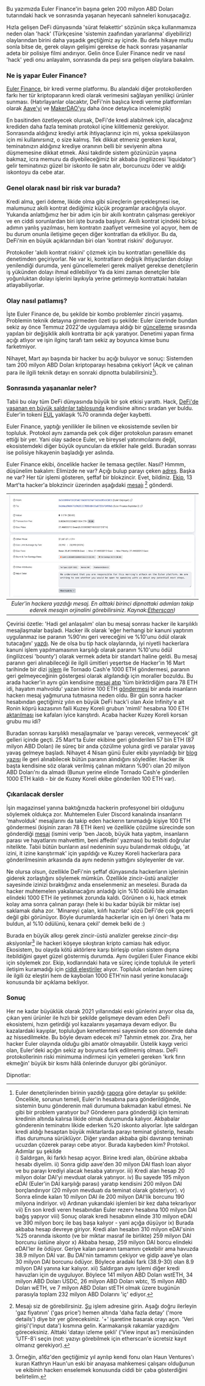 Bu yazımızda Euler Finance'in başına gelen 200 milyon ABD Doları tutarındaki hack ve sonrasında yaşanan heyecanlı sahneleri konuşacağız. 

Hızla gelişen DeFi dünyasında 'sürat felakettir' sözünün sıkça kullanmamıza neden olan 'hack' (Türkçesine 'sistemin zaafından yararlanma' diyebiliriz) olaylarından birini daha yaşadık geçtiğimiz ay içinde. Bu defa hikaye mutlu sonla bitse de, gerek olayın gelişimi gerekse de hack sonrası yaşananlar adeta bir polisiye filmi andırıyor. Gelin önce Euler Finance nedir ve nasıl 'hack' yedi onu anlayalım, sonrasında da peşi sıra gelişen olaylara bakalım.

### Ne iş yapar Euler Finance?
[Euler Finance](https://www.euler.finance/), bir kredi verme platformu. Bu alandaki diğer protokollerden farkı her tür kriptoparanın kredi olarak verimesini sağlayan yenilikçi ürünler sunması. (Hatırlayanlar olacaktır, DeFi'nin başlıca kredi verme platformları olarak [Aave'yi](/genel/2021/07/19/defi-de-kurumsallara-karsi-bos-degil.html) ve [MakerDAO'yu](/genel/2019/02/15/MakerDAO-kredi-kullaniminda-cigir-acar-mi.html) daha önce detaylıca incelemiştik)

En basitinden özetleyecek olursak, DeFi'de kredi alabilmek için, alacağınız krediden daha fazla teminatı protokol içine kilitlemeniz gerekiyor. Sonrasında aldığınız krediyi artık ihtiyaçlarınız için mi, yoksa spekülasyon için mi kullanırsınız, o size kalmış. Tek dikkat etmeniz gereken kural, teminatınızın aldığınız krediye oranının belli bir seviyenin altına düşmemesine dikkat etmek. Aksi takdirde sistem gözünüzün yaşına bakmaz, icra memuru da diyebileceğimiz bir akbaba (ingilizcesi 'liquidator') gelir teminatınızı güzel bir iskonto ile satın alır, borcunuzu öder ve aldığı iskontoyu da cebe atar. 

### Genel olarak nasıl bir risk var burada? 

Kredi alma, geri ödeme, likide olma gibi süreçlerin gerçekleşmesi ise, malumunuz akıllı kontrat dediğimiz küçük programlar aracılığıyla oluyor. Yukarıda anlattığımız her bir adım için bir akıllı kontratın çalışması gerekiyor ve en ciddi sorunlardan biri işte burada başlıyor. Akıllı kontrat içindeki birkaç adımın yanlış yazılması, hem kontratın zaafiyet vermesine yol açıyor, hem de bu durum onunla iletişime geçen diğer kontratları da etkiliyor. Bu da, DeFi'nin en büyük açıklarından biri olan 'kontrat riskini' doğuruyor.

Protokoller 'akıllı kontrat riskini' çözmek için bu kontratları genellikle dış denetimden geçiriyorlar. Ne var ki, kontratların değişik ihtiyaçlardan dolayı yenilendiği durumda, yeni güncellemeleri gerek maliyet gerekse denetçilerin iş yükünden dolayı ihmal edilebiliyor Ya da kimi zaman denetçiler bile yoğunluktan dolayı işlerini layıkıyla yerine getirmeyip kontrattaki hataları atlayabiliyorlar.  

### Olay nasıl patlamış?

İşte Euler Finance de, bu şekilde bir kombo problemler zinciri yaşamış. Problemin teknik detayına girmeden özeti şu şekilde: Euler üzerinde bundan sekiz ay önce Temmuz 2022'de uygulamaya aldığı bir [güncelleme](https://forum.euler.finance/t/eip-14-contract-upgrades/305) sırasında yapılan bir değişiklik akıllı kontratta bir açık yaratıyor. Denetimi yapan firma açığı atlıyor ve işin ilginç tarafı tam sekiz ay boyunca kimse bunu farketmiyor. 

Nihayet, Mart ayı başında bir hacker bu açığı buluyor ve sonuç: Sistemden tam 200 milyon ABD Doları kriptoparayı hesabına çekiyor! (Açık ve çalınan para ile ilgili teknik detayı en sonraki dipnotta bulabilirsiniz[^3]). 

### Sonrasında yaşananlar neler?
Tabii bu olay tüm DeFi dünyasında büyük bir şok etkisi yarattı. Hack, [DeFi'de yaşanan en büyük saldırılar tablosunda](https://rekt.news/leaderboard/) kendisine altıncı sıradan yer buldu. Euler'in tokeni [EUL](https://www.coingecko.com/en/coins/euler) yaklaşık %70 oranında değer kaybetti. 

Euler Finance, yaptığı yenilikler ile bilinen ve ekosistemde sevilen bir topluluk. Protokol aynı zamanda pek çok diğer protokolun parasını emanet ettiği bir yer. Yani olay sadece Euler, ve bireysel yatırımcılarını değil, ekosistemdeki diğer büyük oyuncuları da etkiler hale geldi. Buradan sonrası ise polisiye hikayenin başladığı yer aslında. 

Euler Finance ekibi, öncelikle hacker ile temasa geçtiler. Nasıl? Hımmm, düşünelim bakalım: Elimizde ne var? Açığı bulup parayı çeken [adres](https://etherscan.io/address/0xee009faf00cf54c1b4387829af7a8dc5f0c8c8c5). Başka ne var? Her tür işlemi gösteren, şeffaf bir blokzincir. Evet, bildiniz. [Ekip](https://etherscan.io/address/0xb66cd966670d962c227b3eaba30a872dbfb995db), 13 Mart'ta hacker'a blokzincir üzerinden aşağıdaki [mesajı](https://etherscan.io/tx/0x539c6fff0fce70e02dddd80a5534acf3df57deafbdc40f41abb20aa8f94a6d0d) [^1] gönderdi. 

| ![hacker_mesaj](/assets/euler-finance-to-hacker-280313_800.jpg)|
|:--:| 
| *Euler'in hackera yazdığı mesaj. En alttaki birinci dipnottaki adımları takip ederek mesajın orjinalini görebilirsiniz. Kaynak:[Etherscan](https://etherscan.io/tx/0x539c6fff0fce70e02dddd80a5534acf3df57deafbdc40f41abb20aa8f94a6d0d))*|

Çevirisi özetle: 'Hadi gel anlaşalım' olan bu mesaj sonrası hacker ile karşılıklı mesajlaşmalar başladı. Hacker ilk olarak 'eğer herhangi bir kanuni yaptırım uygulanmaz ise paranın %90'ını geri vereceğini ve %10'unu ödül olarak tutacağını' [yazdı](https://etherscan.io/tx/0xa7156a9e9031e4afecf8d48f8c54f1e4c9bdba5a4b91fe3087602351343ad888). Ne de olsa bu tip hack olaylarında, iyi niyetli hackerlara kanuni işlem yapılmamasının karşılığı olarak paranın %10'unu ödül (ingilizcesi 'bounty') olarak vermek adeta bir standart haline geldi. Bu mesaj paranın geri alınabileceği ile ilgili ümitleri yeşertse de Hacker'in 16 Mart tarihinde bir dizi [işlem](https://etherscan.io/tx/0xd7cc4f5305441c1ae773982d4813e48008b9fe2da10b86c6d96901e578ffffd6) ile Tornado Cash'e 1000 ETH göndermesi, paranın geri gelmeyeceğinin göstergesi olarak algılandığı için moraller bozuldu.  Bu arada hacker'in aynı gün kendisine [mesaj atıp](https://etherscan.io/tx/0xbe21a9719a4f89f7dc98419f60b247d69780b569cd8869c0031aae000f98cf17) 'tüm biriktirdiğim para 78 ETH idi, hayatım mahvoldu' yazan birine 100 ETH [göndermesi](https://etherscan.io/tx/0xcc8edbe70d22176e90027bb07047b5cc7541b169ef9ef71ae6d6793f344b8bc5) bir anda insanların hackerı mesaj yağmuruna tutmasına neden oldu. Bir gün sonra hacker hesabından geçtiğimiz yılın en büyük DeFi hack'i olan Axie Infinity'e ait Ronin köprü kazasının faili Kuzey Koreli grubun 'mimli' hesabına 100 ETH [aktarılması](https://etherscan.io/tx/0x202a67d3a1d52e4dd5e1eebe49da511164b6e4a1ebe717dcf4674dd83a2bd457) ise kafaları iyice karıştırdı. Acaba hacker Kuzey Koreli korsan grubu mu idi?

Buradan sonrası karşılıklı mesajlaşmalar ve 'parayı verecek, vermeyecek' git gelleri içinde geçti. 25 Mart'ta Euler ekibine geri gönderilen  57 bin ETH (87 milyon ABD Doları) ile süreç bir anda çözülme yoluna girdi ve paralar yavaş yavaş gelmeye başladı. Nihayet 4 Nisan günü Euler ekibi yayınladığı bir [blog yazısı](https://forum.euler.finance/t/special-announcement/900) ile geri alınabilecek bütün paranın alındığını söylediler. Hacker ilk başta kendisine söz  olarak verilmiş çalınan miktarın %90'ı olan 20 milyon ABD Doları'nı da almadı (Bunun yerine elinde Tornado Cash'e gönderilen 1000 ETH kaldı - bir de Kuzey Koreli ekibe gönderilen 100 ETH var).

### Çıkarılacak dersler
İşin magazinsel yanına baktığınızda hackerin profesyonel biri olduğunu söylemek oldukça zor. Muhtemelen Euler Discord kanalında insanların 'mahvolduk' mesajlarını da takip eden hackerın tanımadığı kişiye 100 ETH göndermesi (kişinin zararı 78 ETH iken) ve özellikle çözülme sürecinde son gönderdiği [mesaj](https://etherscan.io/tx/0xedd8102ca037abaeb75ce6a1afe951d2953258392d891ff23510276993a5437c) (ismini verip 'ben Jacob, büyük hata yaptım, insanların parası ve hayatlarını mahvettim, beni affedin' yazması) bu tesbiti doğrular nitelikte. Tabii bütün bunların asıl nedeninin suyu bulandırmak olduğu, 'at izini, it izine karıştırmak' için yapıldığı ve Kuzey Koreli hackerlara para gönderilmesinin arkasında da aynı nedenin yattığını söyleyenler de var. 

Ne olursa olsun, özellikle DeFi'nin şeffaf dünyasında hackerların işlerinin giderek zorlaştığını söylemek mümkün. Özellikle zincir-üstü analizler sayesinde izinizi bıraktığınız anda enselenmeniz an meselesi. Burada da hacker muhtemelen yakalanacağını anladığı için %10 ödülü bile almadan elindeki 1000 ETH ile yetinmek zorunda kaldı. Görünen o ki, hack etmek kolay ama sonra çalınan parayı (hele ki bu kadar büyük bir miktar ise) saklamak daha zor. 'Minareyi çalan, kılıfı hazırlar' sözü DeFi'de çok geçerli değil gibi görünüyor. Böyle durumlarda hackerlar için en iyi öneri 'hata mı buldun, al %10 ödülünü, kenara çekil' demek belki de :) 

Burada en büyük alkışı gerek zincir-üstü analizler gerekse zincir-dışı aksiyonlar[^2] ile hackeri köşeye sıkıştıran kripto camiası hak ediyor. Ekosistem, bu olayda kötü aktörlere karşı birleşip onları sistem dışına itebildiğini gayet güzel göstermiş durumda. Aynı övgüleri Euler Finance ekibi için söylemek zor. Ekip, kodlarındaki hata ve süreç içinde topluluk ile yeterli iletişim kuramadığı için [ciddi eleştiriler](https://uniqpath.com/euler/?v=1) alıyor. Topluluk onlardan hem süreç ile ilgili öz eleştiri hem de kaybolan 1000 ETH'nin nasıl yerine konulacağı konusunda bir açıklama bekliyor. 

### Sonuç 

Her ne kadar büyüklük olarak 2021 yıllarındaki eski günlerini arıyor olsa da, çıkan yeni ürünler ile hızlı bir şekilde gelişmeye devam eden DeFi ekosistemi, hızın getirdiği yol kazalarını yaşamaya devam ediyor. Bu kazalardaki kayıplar, topluluğun kenetlenmesi sayesinde son dönemde daha az hissedilmekte. Bu böyle devam edecek mi? Tahmin etmek zor. Zira, her hacker Euler olayında olduğu gibi amatör olmayabilir. Üstelik kaygı verici olan, Euler'deki açığın sekiz ay boyunca fark edilmemiş olması. DeFi protokollerinin riski minimuma indirmesi için yemeleri gereken 'kırk fırın ekmeğin' büyük bir kısmı hâlâ önlerinde duruyor gibi görünüyor.

Dipnotlar: 
[^1]: Mesajı siz de görebilirsiniz. [Şu](https://etherscan.io/tx/0x539c6fff0fce70e02dddd80a5534acf3df57deafbdc40f41abb20aa8f94a6d0d) işlem adresine girin. Aşağı doğru ilerleyin 'gaz fiyatının' ('gas price') hemen altında 'daha fazla detay' ('more details') diye bir yer göreceksiniz. '+' işaretine basarak orayı açın. 'Veri girişi'('input data') kısmına gelin. Karmakarışık rakamlar yazdığını göreceksiniz. Alttaki 'datayı izleme şekli' ('View input as') menüsünden 'UTF-8'i seçin (not: yazıyı görebilmek için etherscan'e ücretsiz kayıt olmanız gerekiyor). 

[^2]: Örneğin, a16z'den geçtiğimiz yıl ayrılıp kendi fonu olan Haun Ventures'ı kuran Kathryn Haun'un eski bir anayasa mahkemesi çalışanı olduğunun ve ekibinin hackerı enselemek konusunda ciddi bir çaba gösterdiğini belirtelim. 

[^3]: Euler denetçilerinden birinin yazdığı [rapora](https://medium.com/@omniscia.io/euler-finance-incident-post-mortem-1ce077c28454) göre detaylar şu şekilde: Öncelikle, sorunun temeli, Euler'in hesabına para gönderildiğinde, sistemin bunu gönderenin mali durumuna bakmadan kabul etmesi. Ne gibi bir problem yaratıyor bu? Gönderen para gönderdiği için teminatı kredinin altında kalırsa likide olmak durumunda kalıyor. Akbabalar gönderenin teminatını likide ederken %20 iskonto alıyorlar. İşte saldırgan kredi aldığı hesaptan büyük miktarlarda parayı teminat gösterip, hesabı iflas durumuna sürüklüyor. Diğer yandan akbaba gibi davranıp teminatı ucuzdan çözerek parayı cebe atıyor. Burada kaybeden kim? Protokol. Adımlar şu şekilde  
i) Saldırgan, iki farklı hesap açıyor. Birine kredi alan, öbürüne akbaba hesabı diyelim. 
ii) Sonra gidip aave'den 30 milyon DAI flash loan alıyor ve bu parayı krediyi alacak hesaba yatırıyor. 
iii) Kredi alan hesap 20 milyon dolar DAI'yi mevduat olarak yatırıyor. 
iv) Bu sayede 195 milyon eDAI (Euler'in DAI karşılığı parası) yaratıp kendisini 200 milyon DAI borçlandırıyor (20 milyon mevduatı da teminat olarak gösteriyor). 
v) Sonra elinde kalan 10 milyon DAI ile 200 milyon DAI'lik borcunu 190 milyona indiriyor.
vi) Ardınan yukarıdaki işlemleri bir kez daha tekrarlıyor
vii) En son kredi veren hesabından Euler rezerv hesabına 100 milyon DAI bağış yapıyor
viii) Sonuç olarak kredi hesabının elinde 310 milyon eDAI ve 390 milyon borç ile baş başa kalıyor - yani açığa düşüyor
ix) Burada akbaba hesap devreye giriyor. Kredi alan hesabın 310 milyon eDAI'sinin %25 oranında iskonto (ve bir miktar masraf ile birlikte) 259 milyon DAI borcunu üstüne alıyor
x) Akbaba hesap, 259 milyon DAI borcu elindeki eDAI'ler ile ödüyor. Geriye kalan paranın tamamını çekebilir ama havuzda 38.9 milyon DAI var. Bu DAI'nin tamamını çekiyor ve gidip aave'ye olan 30 milyon DAI borcunu ödüyor. Böylece aradaki fark (38.9-30) olan 8.9 milyon DAI yanına kar kalıyor. 
xii) Saldırgan aynı işlemi diğer kredi havuzları için de uyguluyor. Böylece 141 milyon ABD Doları wstETH, 34 milyon ABD Doları USDC, 26 milyon ABD Doları wbtc, 15 milyon ABD Doları wETH, ve 7 milyon ABD Doları stETH olmak üzere bugünün parasıyla toplam 232 milyon ABD Dolarını 'iç' ediyor. 

